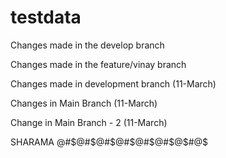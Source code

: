 # testdata

Changes made in the develop branch

Changes made in the feature/vinay branch

Changes made in development branch (11-March)

Changes in Main Branch (11-March)

Change in Main Branch - 2 (11-March)

SHARAMA @#$@#$@#$@#$@#$@#$@$#@$
